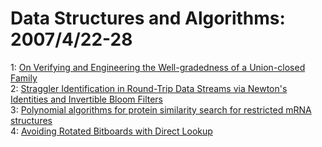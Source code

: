 # Data Structures and Algorithms: 2007/4/22-28  
1: [On Verifying and Engineering the Well-gradedness of a Union-closed  Family](https://doi.org/10.48550/arXiv.0704.2919)  
2: [Straggler Identification in Round-Trip Data Streams via Newton's  Identities and Invertible Bloom Filters](https://doi.org/10.48550/arXiv.0704.3313)  
3: [Polynomial algorithms for protein similarity search for restricted mRNA  structures](https://doi.org/10.48550/arXiv.0704.3496)  
4: [Avoiding Rotated Bitboards with Direct Lookup](https://doi.org/10.48550/arXiv.0704.3773)  